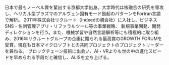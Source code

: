 日本で最もノーベル賞を輩出する京都大学出身。大学時代は核融合の研究を専攻し、ヘリカル型プラズマのアルヴェン固有モード励起のパターンをFortran言語で解析。
2011年株式会社リクルート（Indeedの親会社）に入社し、ビジネスSNS・名刺管理アプリ・リファラルツール等の事業戦略、
新規事業開発、開発ディレクションを行う。また、機械学習や自然言語解析等にも積極的に取り組み、2016年リクルートグループの企画に贈られる最高賞のGROWTH FORUMを受賞。現在も日本マイクロソフトとの共同プロジェクトのプロジェクトリーダーを兼ねる。
ブロックチェーン技術に出会い、AI・VRよりも世の中の進化スピードを早められる手段だと確信し、ALISを立ち上げる。
